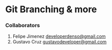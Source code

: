 # Git Branching & more


### Collaborators
1. Felipe Jimenez <developerdenso@gmail.com>
2. Gustavo Cruz   <gustavodeveloper@gmail.com>
